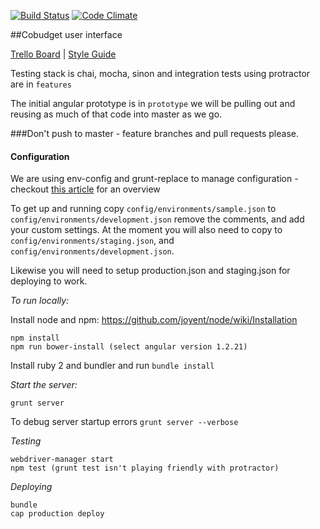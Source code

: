 [![Build Status](https://travis-ci.org/open-app/cobudget-ui.svg?branch=master)](https://travis-ci.org/open-app/cobudget-ui)
[![Code Climate](https://codeclimate.com/github/open-app/cobudget-ui/badges/gpa.svg)](https://codeclimate.com/github/open-app/cobudget-ui)

##Cobudget user interface

[Trello Board](https://trello.com/b/LsbPRkRl/cobudget-dev) | [Style Guide](https://github.com/toddmotto/angularjs-styleguide)

Testing stack is chai, mocha, sinon and integration tests using protractor are in `features`

The initial angular prototype is in `prototype` we will be pulling out and reusing as much of that code into master as we go.

###Don't push to master - feature branches and pull requests please.

#### Configuration

We are using env-config and grunt-replace to manage configuration - checkout [this article](http://newtriks.com/2013/11/29/environment-specific-configuration-in-angularjs-using-grunt/) for an overview

To get up and running copy `config/environments/sample.json` to `config/environments/development.json` remove the comments, and add your custom settings.  At the moment you will also need to copy to `config/environments/staging.json`, and `config/environments/development.json`.

Likewise you will need to setup production.json and staging.json for deploying to work.

*To run locally:*

Install node and npm: https://github.com/joyent/node/wiki/Installation 

```
npm install
npm run bower-install (select angular version 1.2.21)
```

Install ruby 2 and bundler and run `bundle install`

*Start the server:*

```
grunt server
```

To debug server startup errors `grunt server --verbose`

*Testing*

```
webdriver-manager start
npm test (grunt test isn't playing friendly with protractor)
```

*Deploying*

```
bundle
cap production deploy
```
